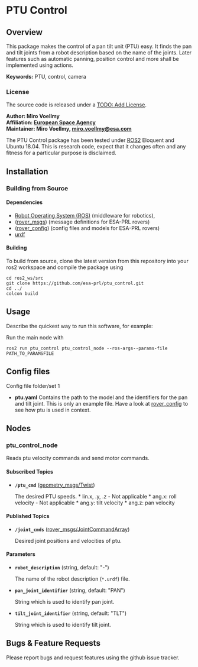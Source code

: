 # PTU Control

## Overview

This package makes the control of a pan tilt unit (PTU) easy. It finds the pan and tilt joints from a robot description based on the name of the joints. Later features such as automatic panning, position control and more shall be implemented using actions.

**Keywords:** PTU, control, camera

### License

The source code is released under a [TODO: Add License]().

**Author: Miro Voellmy<br />
Affiliation: [European Space Agency](https://www.esa.int/)<br />
Maintainer: Miro Voellmy, miro.voellmy@esa.com**

The PTU Control package has been tested under [ROS2] Eloquent and Ubuntu 18.04. This is research code, expect that it changes often and any fitness for a particular purpose is disclaimed.

## Installation

### Building from Source

#### Dependencies

- [Robot Operating System (ROS)](http://wiki.ros.org) (middleware for robotics),
- ([rover_msgs]) (message definitions for ESA-PRL rovers)
- ([rover_config]) (config files and models for ESA-PRL rovers)
- [urdf](http://wiki.ros.org/urdf)


#### Building

To build from source, clone the latest version from this repository into your ros2 workspace and compile the package using

	cd ros2_ws/src
	git clone https://github.com/esa-prl/ptu_control.git
	cd ../
	colcon build

## Usage

Describe the quickest way to run this software, for example:

Run the main node with

    ros2 run ptu_control ptu_control_node --ros-args--params-file PATH_TO_PARAMSFILE

## Config files

Config file folder/set 1

* **ptu.yaml** Contains the path to the model and the identifiers for the pan and tilt joint. This is only an example file. Have a look at [rover_config] to see how ptu is used in context.

## Nodes

### ptu_control_node

Reads ptu velocity commands and send motor commands.


#### Subscribed Topics

* **`/ptu_cmd`**  ([geometry_msgs/Twist])

	The desired PTU speeds.
        * lin.x, .y, .z - Not applicable
        * ang.x: roll velocity - Not applicable
        * ang.y: tilt velocity
        * ang.z: pan velocity


#### Published Topics
* **`/joint_cmds`** ([rover_msgs/JointCommandArray])

    Desired joint positions and velocities of ptu.


#### Parameters

* **`robot_description`** (string, default: "-")

	The name of the robot description (`*.urdf`) file.


* **`pan_joint_identifier`** (string, default: "PAN")

    String which is used to identify pan joint.


* **`tilt_joint_identifier`** (string, default: "TLT")

    String which is used to identify tilt joint.

## Bugs & Feature Requests

Please report bugs and request features using the github issue tracker.


[ROS2]: http://www.ros.org
[rover_msgs]: https://github.com/esa-prl/rover_msgs
[rover_config]: https://github.com/esa-prl/rover_config.git
[rviz]: http://wiki.ros.org/rviz
[Eigen]: http://eigen.tuxfamily.org
[std_srvs/Trigger]: http://docs.ros.org/api/std_srvs/html/srv/Trigger.html
[sensor_msgs/Temperature]: http://docs.ros.org/api/sensor_msgs/html/msg/Temperature.html
[geometry_msgs/Twist]: https://docs.ros.org/api/geometry_msgs/html/msg/Twist.html
[rover_msgs/JointCommandArray]: https://github.com/esa-prl/rover_msgs/blob/master/msg/JointCommandArray.msg
